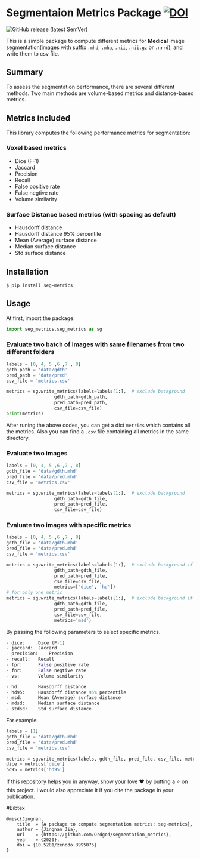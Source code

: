 # Segmentaion Metrics Package [![DOI](https://zenodo.org/badge/273067948.svg)](https://zenodo.org/badge/latestdoi/273067948)
![GitHub release (latest SemVer)](https://img.shields.io/github/v/release/Ordgod/segmentation_metrics)

This is a simple package to compute different metrics for **Medical** image segmentation(images with suffix `.mhd`, `.mha`, `.nii`, `.nii.gz` or `.nrrd`), and write them to csv file.


## Summary
To assess the segmentation performance, there are several different methods. Two main methods are volume-based metrics and distance-based metrics.

## Metrics included
This library computes the following performance metrics for segmentation:

### Voxel based metrics
- Dice (F-1)
- Jaccard
- Precision
- Recall
- False positive rate
- False negtive rate
- Volume similarity

### Surface Distance based metrics (with spacing as default)
- Hausdorff distance
- Hausdorff distance 95% percentile
- Mean (Average) surface distance
- Median surface distance
- Std surface distance


## Installation

```shell
$ pip install seg-metrics
```

## Usage
At first, import the package:
```python
import seg_metrics.seg_metrics as sg
```


### Evaluate two batch of images with same filenames from two different folders
```python
labels = [0, 4, 5 ,6 ,7 , 8]
gdth_path = 'data/gdth'
pred_path = 'data/pred'
csv_file = 'metrics.csv'

metrics = sg.write_metrics(labels=labels[1:],  # exclude background
                  gdth_path=gdth_path,
                  pred_path=pred_path,
                  csv_file=csv_file)
print(metrics)
```
After runing the above codes, you can get a dict `metrics` which contains all the metrics. Also you can find a `.csv` file containing all metrics in the same directory.

### Evaluate two images
```python
labels = [0, 4, 5 ,6 ,7 , 8]
gdth_file = 'data/gdth.mhd'
pred_file = 'data/pred.mhd'
csv_file = 'metrics.csv'

metrics = sg.write_metrics(labels=labels[1:],  # exclude background
                  gdth_path=gdth_file,
                  pred_path=pred_file,
                  csv_file=csv_file)
```

### Evaluate two images with specific metrics
```python
labels = [0, 4, 5 ,6 ,7 , 8]
gdth_file = 'data/gdth.mhd'
pred_file = 'data/pred.mhd'
csv_file = 'metrics.csv'

metrics = sg.write_metrics(labels=labels[1:],  # exclude background if needed
                  gdth_path=gdth_file,
                  pred_path=pred_file,
                  csv_file=csv_file,
                  metrics=['dice', 'hd'])
# for only one metric
metrics = sg.write_metrics(labels=labels[1:],  # exclude background if needed
                  gdth_path=gdth_file,
                  pred_path=pred_file,
                  csv_file=csv_file,
                  metrics='msd')  
```
By passing the following parameters to select specific metrics.

```python
- dice:     Dice (F-1)
- jaccard:  Jaccard
- precision:    Precision
- recall:   Recall
- fpr:      False positive rate
- fnr:      False negtive rate
- vs:       Volume similarity

- hd:       Hausdorff distance
- hd95:     Hausdorff distance 95% percentile
- msd:      Mean (Average) surface distance
- mdsd:     Median surface distance
- stdsd:    Std surface distance
```

For example:
```python
labels = [1]
gdth_file = 'data/gdth.mhd'
pred_file = 'data/pred.mhd'
csv_file = 'metrics.csv'

metrics = sg.write_metrics(labels, gdth_file, pred_file, csv_file, metrics=['dice', 'hd95'])
dice = metrics['dice']
hd95 = metrics['hd95']
```

If this repository helps you in anyway, show your love ❤️ by putting a ⭐ on this project. I would also appreciate it if you cite the package in your publication.

#Bibtex

    @misc{Jingnan,
        title  = {A package to compute segmentation metrics: seg-metrics},
        author = {Jingnan Jia},
        url    = {https://github.com/Ordgod/segmentation_metrics}, 
        year   = {2020}, 
        doi = {10.5281/zenodo.3995075}
    }





